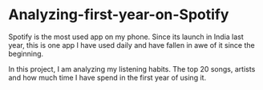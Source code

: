 # Analyzing-first-year-on-Spotify

Spotify is the most used app on my phone. Since its launch in India last year, this is one app I have used daily and have fallen in awe
of it since the beginning. 

In this project, I am analyzing my listening habits. The top 20 songs, artists and how much time I have spend in the first year of using it.
